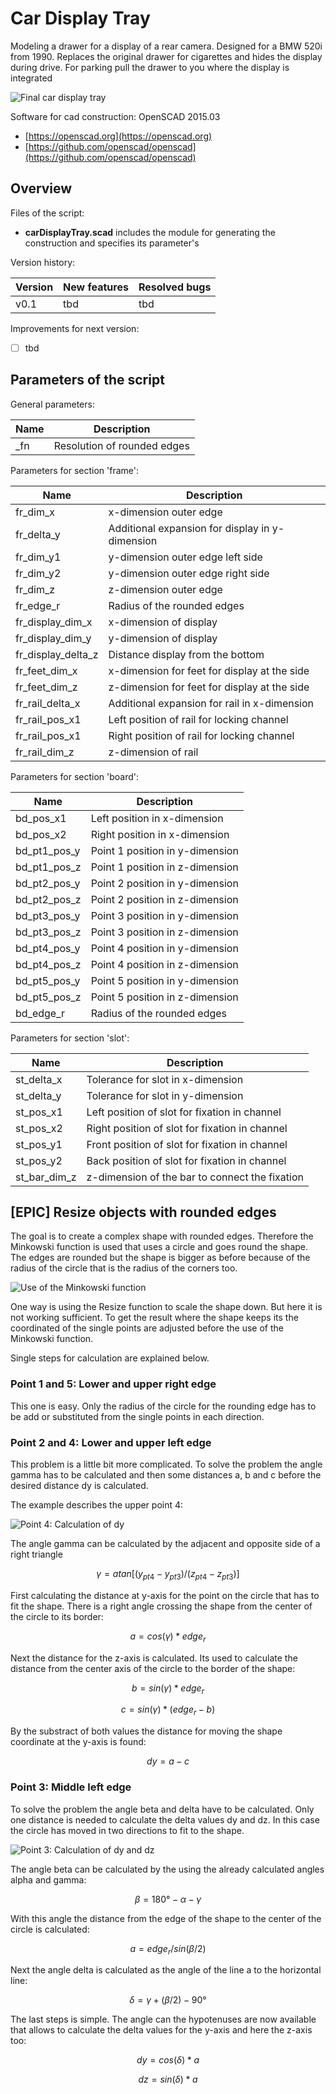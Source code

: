 # Car Display Tray #

Modeling a drawer for a display of a rear camera. Designed for a BMW 520i from 1990. Replaces the original drawer for cigarettes and hides the display during drive. For parking pull the drawer to you where the display is integrated

![Final car display tray](pictures/tbd.png)

Software for cad construction: OpenSCAD 2015.03
- [https://openscad.org](https://openscad.org)
- [https://github.com/openscad/openscad](https://github.com/openscad/openscad)

## Overview ##

Files of the script:

- __carDisplayTray.scad__ includes the module for generating the construction and specifies its parameter's

Version history:

| Version | New features | Resolved bugs |
| ------- | ------------ | ------------- |
| v0.1    | tbd          | tbd           |

Improvements for next version:

- [ ] tbd

## Parameters of the script ##

General parameters:

| Name               | Description                                     |
| ------------------ | ----------------------------------------------- |
| _fn                | Resolution of rounded edges                     |

Parameters for section 'frame':

| Name               | Description                                     |
| ------------------ | ----------------------------------------------- |
| fr_dim_x           | x-dimension outer edge                          |
| fr_delta_y         | Additional expansion for display in y-dimension |
| fr_dim_y1          | y-dimension outer edge left side                |
| fr_dim_y2          | y-dimension outer edge  right side              |
| fr_dim_z           | z-dimension outer edge                          |
| fr_edge_r          | Radius of the rounded edges                     |
| fr_display_dim_x   | x-dimension of display                          |
| fr_display_dim_y   | y-dimension of display                          |
| fr_display_delta_z | Distance display from the bottom                |
| fr_feet_dim_x      | x-dimension for feet for display at the side    |
| fr_feet_dim_z      | z-dimension for feet for display at the side    |
| fr_rail_delta_x    | Additional expansion for rail in x-dimension    |
| fr_rail_pos_x1     | Left position of rail for locking channel       |
| fr_rail_pos_x1     | Right position of rail for locking channel      |
| fr_rail_dim_z      | z-dimension of rail                             |

Parameters for section 'board':

| Name               | Description                                     |
| ------------------ | ----------------------------------------------- |
| bd_pos_x1          | Left position in x-dimension                    |
| bd_pos_x2          | Right position in x-dimension                   |
| bd_pt1_pos_y       | Point 1 position in y-dimension                 |
| bd_pt1_pos_z       | Point 1 position in z-dimension                 |
| bd_pt2_pos_y       | Point 2 position in y-dimension                 |
| bd_pt2_pos_z       | Point 2 position in z-dimension                 |
| bd_pt3_pos_y       | Point 3 position in y-dimension                 |
| bd_pt3_pos_z       | Point 3 position in z-dimension                 |
| bd_pt4_pos_y       | Point 4 position in y-dimension                 |
| bd_pt4_pos_z       | Point 4 position in z-dimension                 |
| bd_pt5_pos_y       | Point 5 position in y-dimension                 |
| bd_pt5_pos_z       | Point 5 position in z-dimension                 |
| bd_edge_r          | Radius of the rounded edges                     |

Parameters for section 'slot':

| Name               | Description                                     |
| ------------------ | ----------------------------------------------- |
| st_delta_x         | Tolerance for slot in x-dimension               |
| st_delta_y         | Tolerance for slot in y-dimension               |
| st_pos_x1          | Left position of slot for fixation in channel   |
| st_pos_x2          | Right position of slot for fixation in channel  |
| st_pos_y1          | Front position of slot for fixation in channel  |
| st_pos_y2          | Back position of slot for fixation in channel   |
| st_bar_dim_z       | z-dimension of the bar to connect the fixation  |

## [EPIC] Resize objects with rounded edges ##

The goal is to create a complex shape with rounded edges. Therefore the Minkowski function is used that uses a circle and goes round the shape. The edges are rounded but the shape is bigger as before because of the radius of the circle that is the radius of the corners too.

![Use of the Minkowski function](https://lucid.app/publicSegments/view/ffb4a4e9-ca06-4040-a4ad-bed78eb1dca3/image.png "Overview round edges")

One way is using the Resize function to scale the shape down. But here it is not working sufficient. To get the result where the shape keeps its the coordinated of the single points are adjusted before the use of the Minkowski function.

Single steps for calculation are explained below.

### Point 1 and 5: Lower and upper right edge ###

This one is easy. Only the radius of the circle for the rounding edge has to be add or substituted from the single points in each direction.

### Point 2 and 4: Lower and upper left edge ###

This problem is a little bit more complicated. To solve the problem the angle gamma has to be calculated and then some distances a, b and c before the desired distance dy is calculated.

The example describes the upper point 4:

![Point 4: Calculation of dy](https://lucid.app/publicSegments/view/4cc5a863-c1d5-4d18-a564-80384627b660/image.png "Point 4")

The angle gamma can be calculated by the adjacent and opposite side of a right triangle

$$\gamma = atan[(y_{pt4} - y_{pt3}) / (z_{pt4} - z_{pt3})]$$

First calculating the distance at y-axis for the point on the circle that has to fit the shape. There is a right angle crossing the shape from the center of the circle to its border:

$$a = cos(\gamma) * edge_r$$

Next the distance for the z-axis is calculated. Its used to calculate the distance from the center axis of the circle to the border of the shape:

$$b = sin(\gamma) * edge_r$$

$$c = sin(\gamma) * (edge_r - b)$$

By the substract of both values the distance for moving the shape coordinate at the y-axis is found:

$$dy = a - c$$

### Point 3: Middle left edge ###

To solve the problem the angle beta and delta have to be calculated. Only one distance is needed to calculate the delta values dy and dz. In this case the circle has moved in two directions to fit to the shape.

![Point 3: Calculation of dy and dz](https://lucid.app/publicSegments/view/59a92d40-8ea4-4538-bf2f-7bab815a4b63/image.png "Point 3")

The angle beta can be calculated by the using the already calculated angles alpha and gamma:

$$\beta = 180° - \alpha - \gamma$$

With this angle the distance from the edge of the shape to the center of the circle is calculated:

$$a = edge_r / sin(\beta / 2)$$

Next the angle delta is calculated as the angle of the line a to the horizontal line:

$$\delta = \gamma + (\beta/2) - 90°$$

The last steps is simple. The angle can the hypotenuses are now available that allows to calculate the delta values for the y-axis and here the z-axis too:

$$dy = cos(\delta) * a$$

$$dz = sin(\delta) * a$$